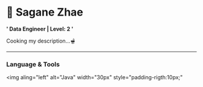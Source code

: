 # 🌙 Sagane Zhae

**' Data Engineer | Level: 2 '**

Cooking my description...🫕

---

### Language & Tools

<img aling="left" alt="Java" width="30px" style="padding-rigth:10px;" <link rel="stylesheet" type='text/css' href="https://cdn.jsdelivr.net/gh/devicons/devicon@latest/devicon.min.css" />
<!--
**SaganeZhae/SaganeZhae** is a ✨ _special_ ✨ repository because its `README.md` (this file) appears on your GitHub profile.

Here are some ideas to get you started:

- 🔭 I’m currently working on ...
- 🌱 I’m currently learning ...
- 👯 I’m looking to collaborate on ...
- 🤔 I’m looking for help with ...
- 💬 Ask me about ...
- 📫 How to reach me: ...
- 😄 Pronouns: ...
- ⚡ Fun fact: ...
-->
